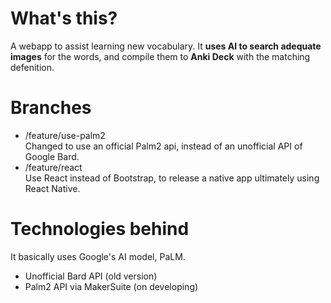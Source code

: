 # What's this?
A webapp to assist learning new vocabulary.
It **uses AI to search adequate images** for the words, and compile them to __Anki Deck__ with the matching defenition.

# Branches
- /feature/use-palm2  
  Changed to use an official Palm2 api, instead of an unofficial API of Google Bard.
- /feature/react  
  Use React instead of Bootstrap, to release a native app ultimately using React Native.  

# Technologies behind
It basically uses Google's AI model, PaLM.
- Unofficial Bard API (old version)
- Palm2 API via MakerSuite (on developing)
